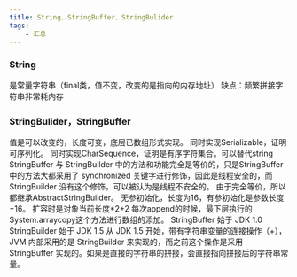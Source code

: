 ```yaml
---
title: String、StringBuffer、StringBulider
tags: 
	- 汇总
---
```

 <meta name="referrer" content="no-referrer" /><!-- more -->
### String
是常量字符串（final类，值不变，改变的是指向的内存地址）
缺点：频繁拼接字符串非常耗内存
### StringBulider，StringBuffer
值是可以改变的，长度可变，底层已数组形式实现。
同时实现Serializable，证明可序列化。
同时实现CharSequence，证明是有序字符集合。可以替代string
StringBuffer 与 StringBuilder 中的方法和功能完全是等价的，只是StringBuffer中的方法大都采用了 synchronized 关键字进行修饰，因此是线程安全的，而 StringBuilder 没有这个修饰，可以被认为是线程不安全的。
由于完全等价，所以都继承AbstractStringBuilder。
无参初始化，长度为16，有参初始化是参数长度+16。
扩容时是对象当前长度*2+2
每次append的时候，最下层执行的System.arraycopy这个方法进行数组的添加。
StringBuffer 始于 JDK 1.0
StringBuilder 始于 JDK 1.5
从 JDK 1.5 开始，带有字符串变量的连接操作（+），JVM 内部采用的是 StringBuilder 来实现的，而之前这个操作是采用 StringBuffer 实现的。如果是直接的字符串的拼接，会直接指向拼接后的字符串常量。